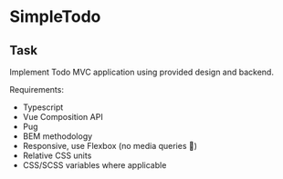 # SimpleTodo

## Task

Implement Todo MVC application using provided design and backend.

Requirements:

- Typescript
- Vue Composition API
- Pug
- BEM methodology
- Responsive, use Flexbox (no media queries 🙂)
- Relative CSS units
- CSS/SCSS variables where applicable
